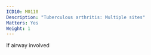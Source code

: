 ```yaml
---
ICD10: M0110
Description: "Tuberculous arthritis: Multiple sites"
Matters: Yes
Weight: 1
---
```

If airway involved
